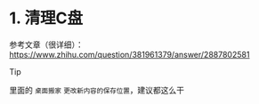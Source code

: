 # 1. 清理C盘

参考文章（很详细）：https://www.zhihu.com/question/381961379/answer/2887802581
> [!TIP]
> 里面的 `桌面搬家` `更改新内容的保存位置`，建议都这么干

